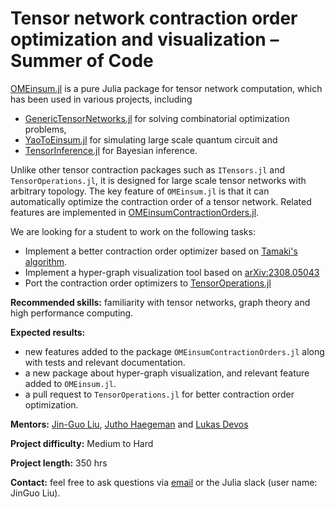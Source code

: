 # Tensor network contraction order optimization and visualization – Summer of Code

[OMEinsum.jl](https://github.com/under-Peter/OMEinsum.jl) is a pure Julia package for tensor network computation,
 which has been used in various projects, including
 * [GenericTensorNetworks.jl](https://github.com/QuEraComputing/GenericTensorNetworks.jl) for solving combinatorial optimization problems,
 * [YaoToEinsum.jl](https://github.com/QuantumBFS/YaoToEinsum.jl) for simulating large scale quantum circuit and
 * [TensorInference.jl](https://github.com/TensorBFS/TensorInference.jl) for Bayesian inference.

Unlike other tensor contraction packages such as `ITensors.jl` and `TensorOperations.jl`, it is designed for large scale tensor networks with arbitrary topology. The key feature of `OMEinsum.jl` is that it can automatically optimize the contraction order of a tensor network. Related features are implemented in [OMEinsumContractionOrders.jl](https://github.com/TensorBFS/OMEinsumContractionOrders.jl).

We are looking for a student to work on the following tasks:
- Implement a better contraction order optimizer based on [Tamaki's algorithm](https://arxiv.org/abs/2202.07793).
- Implement a hyper-graph visualization tool based on [arXiv:2308.05043](https://arxiv.org/abs/2308.05043)
- Port the contraction order optimizers to [TensorOperations.jl](https://github.com/Jutho/TensorOperations.jl)

**Recommended skills:** familiarity with tensor networks, graph theory and high performance computing.

**Expected results:**
- new features added to the package `OMEinsumContractionOrders.jl` along with tests and relevant documentation.
- a new package about hyper-graph visualization, and relevant feature added to `OMEinsum.jl`.
- a pull request to `TensorOperations.jl` for better contraction order optimization.

**Mentors:** [Jin-Guo Liu](https://github.com/giggleliu), [Jutho Haegeman](https://github.com/Jutho) and [Lukas Devos](https://github.com/lkdvos)

**Project difficulty:** Medium to Hard

**Project length:** 350 hrs

**Contact:** feel free to ask questions via [email](cacate0129@gmail.com) or the Julia slack (user name: JinGuo Liu).
